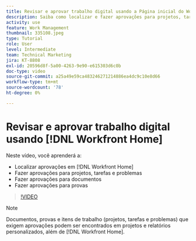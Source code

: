 ```yaml
---
title: Revisar e aprovar trabalho digital usando a Página inicial do Workfront
description: Saiba como localizar e fazer aprovações para projetos, tarefas, problemas, documentos e provas no [!DNL Workfront Home].
activity: use
feature: Work Management
thumbnail: 335108.jpeg
type: Tutorial
role: User
level: Intermediate
team: Technical Marketing
jira: KT-8808
exl-id: 20596d8f-5a00-4263-9e90-e615303d6c0b
doc-type: video
source-git-commit: a25a49e59ca483246271214886ea4dc9c10e8d66
workflow-type: tm+mt
source-wordcount: '78'
ht-degree: 0%

---
```


# Revisar e aprovar trabalho digital usando [!DNL Workfront Home]

Neste vídeo, você aprenderá a:

* Localizar aprovações em [!DNL Workfront Home]
* Fazer aprovações para projetos, tarefas e problemas
* Fazer aprovações para documentos
* Fazer aprovações para provas

>[!VIDEO](https://video.tv.adobe.com/v/335108/?quality=12&learn=on)


>[!NOTE]
>
>Documentos, provas e itens de trabalho (projetos, tarefas e problemas) que exigem aprovações podem ser encontrados em projetos e relatórios personalizados, além de [!DNL Workfront Home].



<!---
learn more URLS
Approving work
Home area for Reviewers
Guides
Home overview for Reviewers
Issue page overview
--->
